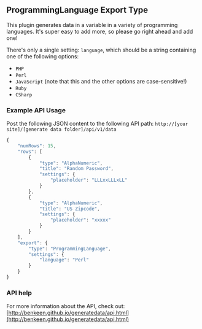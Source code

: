 ## ProgrammingLanguage Export Type

This plugin generates data in a variable in a variety of programming languages. It's super easy to add more, so 
please go right ahead and add one!

There's only a single setting: `language`, which should be a string containing one of the following options:
- `PHP`
- `Perl`
- `JavaScript` (note that this and the other options are case-sensitive!)
- `Ruby`
- `CSharp`

### Example API Usage

Post the following JSON content to the following API path: 
`http://[your site]/[generate data folder]/api/v1/data`

```javascript
{
    "numRows": 15,
    "rows": [
        {
            "type": "AlphaNumeric",
            "title": "Random Password",
            "settings": {
                "placeholder": "LLLxxLLLxLL"
            }
        },
        {
            "type": "AlphaNumeric",
            "title": "US Zipcode",
            "settings": {
                "placeholder": "xxxxx"
            }
        }
    ],
    "export": {
        "type": "ProgrammingLanguage",
        "settings": {
            "language": "Perl"
        }
    }
}
```

### API help

For more information about the API, check out:
[http://benkeen.github.io/generatedata/api.html](http://benkeen.github.io/generatedata/api.html)
